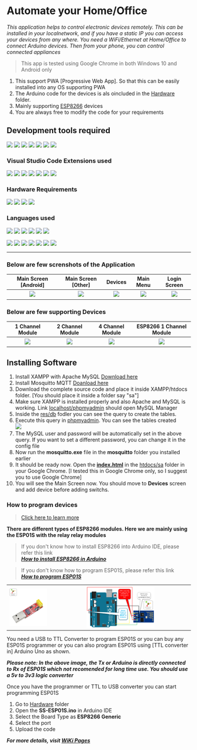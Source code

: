 # Automate your Home/Office      
_This application helps to control electronic devices remotely. This can be installed in your localnetwork, and if you have a static IP you can access your devices from any where. You need a WiFi/Ethernet at Home/Office to connect Arduino devices. Then from your phone, you can control connected appliances_    

> This app is tested using Google Chrome in both Windows 10 and Android only      

1. This support PWA [Progressive Web App]. So that this can be easily installed into any OS supporting PWA
1. The Arduino code for the devices is als oincluded in the [Hardware](https://github.com/ajumalp/Smart-Home/tree/master/Smart-Access/Hardware) folder. 
1. Mainly supporting [ESP8266](https://github.com/Erratums/ESP8266/wiki) devices 
1. You are always free to modify the code for your requirements     

## Development tools required 
[![](https://img.shields.io/badge/Visual%20Studio%20Code-1.46-blue)](https://code.visualstudio.com/)
[![](https://img.shields.io/badge/Arduino%20IDE-1.8.12-00979D)](https://www.arduino.cc/en/Main/Software)
[![](https://img.shields.io/badge/XAMPP-3.2.4-F06F25)](https://www.apachefriends.org/download.html)
![](https://img.shields.io/badge/PHP-7.2%20[XAMPP]-8892BF)
![](https://img.shields.io/badge/MySQL-XAMPP-4479A1)
[![](https://img.shields.io/badge/MQTT-Mosquitto-blueviolet)](https://mosquitto.org/download/)
[![](https://img.shields.io/badge/Onsen%20UI-2.10-F02E29)](https://onsen.io/)

### Visual Studio Code Extensions used 
[![](https://img.shields.io/badge/Arduino-Microsoft-blue)](https://marketplace.visualstudio.com/items?itemName=vsciot-vscode.vscode-arduino#review-details)
[![](https://img.shields.io/badge/C%2FC%2B%2B-Microsoft-blue)](https://marketplace.visualstudio.com/items?itemName=ms-vscode.cpptools#review-details)
[![](https://img.shields.io/badge/Debugger%20For%20Chrome-Microsoft-blue)](https://marketplace.visualstudio.com/items?itemName=msjsdiag.debugger-for-chrome#review-details)
[![](https://img.shields.io/badge/HTML%20CSS%20Support-ecmel-lightgrey)](https://marketplace.visualstudio.com/items?itemName=ecmel.vscode-html-css#review-details)
[![](https://img.shields.io/badge/JavaScript%20(ES6)%20code%20snippets-charalampos%20karypidis-yellow)](https://marketplace.visualstudio.com/items?itemName=xabikos.JavaScriptSnippets#review-details)
[![](https://img.shields.io/badge/PHP%20Debug-Felix%20Becker-blueviolet)](https://marketplace.visualstudio.com/items?itemName=felixfbecker.php-debug#review-details)
[![](https://img.shields.io/badge/PHP%20Intelephense-Ben%20Mewburn-blueviolet)](https://marketplace.visualstudio.com/items?itemName=bmewburn.vscode-intelephense-client#review-details)

### Hardware Requirements 
![](https://img.shields.io/badge/ESP01S-ESP8266-red)
![](https://img.shields.io/badge/USB%20to%20TTL%20converter-ESP01S%20Programmer-red)
![](https://img.shields.io/badge/Relay%20Module-Single%20or%20Multi%20Channel-red)
![](https://img.shields.io/badge/Power%20Supply-5%20Volt-red)

### Languages used 
![](https://img.shields.io/badge/Arduino-C++-00979D)
![](https://img.shields.io/badge/PHP-7.2-blue)
![](https://img.shields.io/badge/SQL-MySQL-blue)
![](https://img.shields.io/badge/HTML-blue)
![](https://img.shields.io/badge/Java%20Script-blue)
![](https://img.shields.io/badge/CSS-blue)      

[![](https://img.shields.io/github/license/ajumalp/Smart-Home)](https://github.com/ajumalp/Smart-Home/blob/master/LICENSE.md)
![](https://img.shields.io/github/issues-raw/ajumalp/Smart-Home)
[![](https://img.shields.io/github/deployments/ajumalp/Smart-Home/github-pages)](https://ajumalp.github.io/Smart-Home/)
![](https://img.shields.io/github/last-commit/ajumalp/Smart-Home)
![](https://img.shields.io/github/languages/code-size/ajumalp/Smart-Home)
![](https://img.shields.io/github/repo-size/ajumalp/Smart-Home)
![](https://img.shields.io/github/stars/ajumalp/Smart-Home?style=social)    

---    
    
### Below are few screnshots of the Application    

<table>
    <tr>
        <th>Main Screen [Android]</th>
        <th>Main Screen [Other]</th>
        <th>Devices</th>
        <th>Main Menu</th>
        <th>Login Screen</th>
    </tr>
    <tr>
        <th>
            <img src="https://raw.githubusercontent.com/ajumalp/Smart-Home/master/Other/Images/Screenshots/sa-android-screen.jpg"/>
        </th>
        <th>
            <img src="https://raw.githubusercontent.com/ajumalp/Smart-Home/master/Other/Images/Screenshots/sa-iphone-screen.jpg"/>
        </th>
        <th>
            <img src="https://raw.githubusercontent.com/ajumalp/Smart-Home/master/Other/Images/Screenshots/sa-device-list.jpg"/>
        </th>
        <th>
            <img src="https://raw.githubusercontent.com/ajumalp/Smart-Home/master/Other/Images/Screenshots/sa-menu-screen.jpg"/>
        </th>
        <th>
            <img src="https://raw.githubusercontent.com/ajumalp/Smart-Home/master/Other/Images/Screenshots/sa-login-screen.jpg"/>
        </th>
    </tr>
</table>     

### Below are few supporting Devices      

<table>
    <tr>
        <th>1 Channel Module</th>
        <th>2 Channel Module</th>
        <th>4 Channel Module</th>
        <th>ESP8266 1 Channel Module</th>
    </tr>
    <tr>
        <th>
            <img src="https://raw.githubusercontent.com/ajumalp/Smart-Home/master/Other/Images/Devices/1-ch-relay-module.png"/>
        </th>
        <th>
            <img src="https://raw.githubusercontent.com/ajumalp/Smart-Home/master/Other/Images/Devices/2-ch-relay-module.png"/>
        </th>
        <th>
            <img src="https://raw.githubusercontent.com/ajumalp/Smart-Home/master/Other/Images/Devices/4-ch-relay-module.png"/>
        </th>
        <th>
            <img src="https://raw.githubusercontent.com/ajumalp/Smart-Home/master/Other/Images/Devices/esp8266-1-ch-relay-module.png"/>
        </th>
    </tr>
</table>      

## Installing Software    
1. Install XAMPP with Apache MySQL [Download here](https://www.apachefriends.org/download.html)
1. Install Mosquitto MQTT [Doanload here](https://mosquitto.org/download/)
1. Download the complete source code and place it inside XAMPP/htdocs folder. [You should place it inside a folder say "sa"]
1. Make sure XAMPP is installed properly and also Apache and MySQL is working. Link [localhost/phpmyadmin](http://localhost/phpmyadmin/) should open MySQL Manager 
1. Inside the [res/db](https://github.com/ajumalp/Smart-Home/tree/master/Smart-Access/res/db) fodler you can see the query to create the tables. 
1. Execute this query in [phpmyadmin](http://localhost/phpmyadmin/server_sql.php). You can see the tables created      
![](https://raw.githubusercontent.com/ajumalp/Smart-Home/master/Other/Images/Screenshots/sql-tables.png)      
1. The MySQL user and password will be automatically set in the above query. If you want to set a different password, you can change it in the config file 
1. Now run the **mosquitto.exe** file in the **mosquitto** folder you installed earlier 
1. It should be ready now. Open the [**index.html**](http://localhost/sa/index.html) in the [htdocs/sa](http://localhost/sa/) folder in your Google Chrome. [I tested this in Google Chrome only, so I suggest you to use Google Chrome]
1. You will see the Main Screen now. You should move to **Devices** screen and add device before adding switchs.

### How to program devices     
>[Click here to learn more](https://github.com/ajumalp/Smart-Home/wiki/How-to-program-Devices)       
     
**There are different types of ESP8266 modules. Here we are mainly using the ESP01S with the relay relay modules**      
      
> If you don't know how to install ESP8266 into Arduino IDE, please refer this link    
[**_How to install ESP8266 in Arduino_**](https://github.com/ajumalp/Smart-Home/wiki/How-to-Install-esp8266-on-Arduino)     

> If you don't know how to program ESP01S, please refer this link    
[**_How to program ESP01S_**](https://github.com/ajumalp/Smart-Home/wiki/How-to-program-ESP01S)

<table cellspacing="0" cellpadding="0">
    <tr>
        <th>
            <a href="https://github.com/ajumalp/Smart-Home/wiki/How-to-program-ESP01S"><img src="https://raw.githubusercontent.com/Erratums/ESP8266/master/images/esp01-progrm.png"/></a>
        </th>
        <th>
            <img src="https://raw.githubusercontent.com/Erratums/ESP8266/master/images/esp01-program-using-arduino-uno.png" width="50%"/>
        </th>
    </tr>
</table>      
You need a USB to TTL Converter to program ESP01S or you can buy any ESP01S programmer or you can also program ESP01S using [TTL converter in] Arduino Uno as shown.     

**_Please note: In the above image, the Tx or Arduino is directly connected to Rx of ESP01S which not recomended for long time use. You should use a 5v to 3v3 logic converter_**     
       
Once you have the programmer or TTL to USB converter you can start programming ESP01S     

1. Go to [Hardware](https://github.com/ajumalp/Smart-Home/tree/master/Smart-Access/Hardware) folder
1. Open the **SS-ESP01S.ino** in Arduino IDE
1. Select the Board Type as **ESP8266 Generic**
1. Select the port 
1. Upload the code 
      
**_For more details, visit [WiKi Pages](https://github.com/ajumalp/Smart-Home/wiki)_**    
